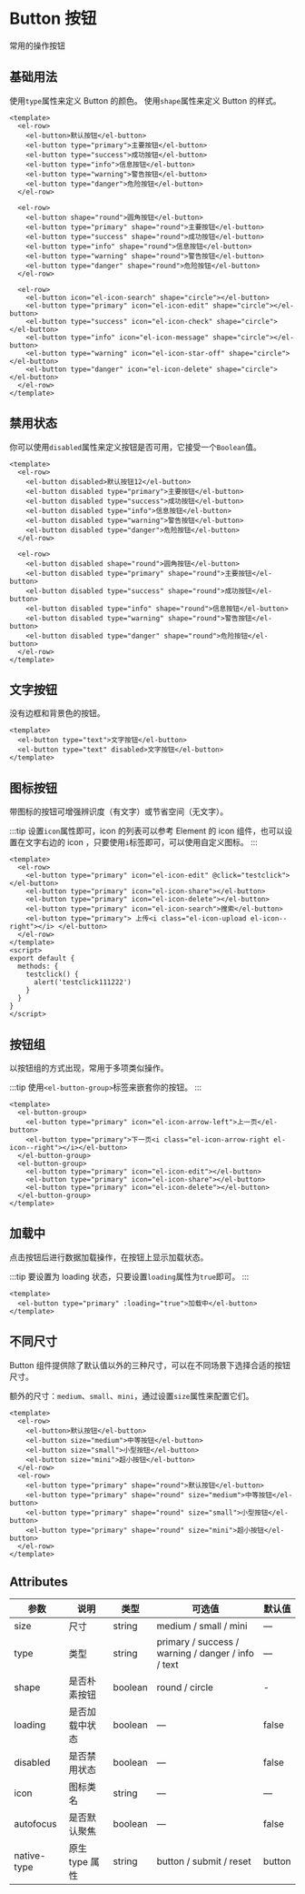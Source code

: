 # Button 按钮

常用的操作按钮

## 基础用法

使用`type`属性来定义 Button 的颜色。 使用`shape`属性来定义 Button 的样式。

```vue
<template>
  <el-row>
    <el-button>默认按钮</el-button>
    <el-button type="primary">主要按钮</el-button>
    <el-button type="success">成功按钮</el-button>
    <el-button type="info">信息按钮</el-button>
    <el-button type="warning">警告按钮</el-button>
    <el-button type="danger">危险按钮</el-button>
  </el-row>

  <el-row>
    <el-button shape="round">圆角按钮</el-button>
    <el-button type="primary" shape="round">主要按钮</el-button>
    <el-button type="success" shape="round">成功按钮</el-button>
    <el-button type="info" shape="round">信息按钮</el-button>
    <el-button type="warning" shape="round">警告按钮</el-button>
    <el-button type="danger" shape="round">危险按钮</el-button>
  </el-row>

  <el-row>
    <el-button icon="el-icon-search" shape="circle"></el-button>
    <el-button type="primary" icon="el-icon-edit" shape="circle"></el-button>
    <el-button type="success" icon="el-icon-check" shape="circle"></el-button>
    <el-button type="info" icon="el-icon-message" shape="circle"></el-button>
    <el-button type="warning" icon="el-icon-star-off" shape="circle"></el-button>
    <el-button type="danger" icon="el-icon-delete" shape="circle"></el-button>
  </el-row>
</template>
```

## 禁用状态

你可以使用`disabled`属性来定义按钮是否可用，它接受一个`Boolean`值。

```vue
<template>
  <el-row>
    <el-button disabled>默认按钮12</el-button>
    <el-button disabled type="primary">主要按钮</el-button>
    <el-button disabled type="success">成功按钮</el-button>
    <el-button disabled type="info">信息按钮</el-button>
    <el-button disabled type="warning">警告按钮</el-button>
    <el-button disabled type="danger">危险按钮</el-button>
  </el-row>

  <el-row>
    <el-button disabled shape="round">圆角按钮</el-button>
    <el-button disabled type="primary" shape="round">主要按钮</el-button>
    <el-button disabled type="success" shape="round">成功按钮</el-button>
    <el-button disabled type="info" shape="round">信息按钮</el-button>
    <el-button disabled type="warning" shape="round">警告按钮</el-button>
    <el-button disabled type="danger" shape="round">危险按钮</el-button>
  </el-row>
</template>
```

## 文字按钮

没有边框和背景色的按钮。

```vue
<template>
  <el-button type="text">文字按钮</el-button>
  <el-button type="text" disabled>文字按钮</el-button>
</template>
```

## 图标按钮

带图标的按钮可增强辨识度（有文字）或节省空间（无文字）。

:::tip
设置`icon`属性即可，icon 的列表可以参考 Element 的 icon 组件，也可以设置在文字右边的 icon ，只要使用`i`标签即可，可以使用自定义图标。
:::

```vue
<template>
  <el-row>
    <el-button type="primary" icon="el-icon-edit" @click="testclick"></el-button>
    <el-button type="primary" icon="el-icon-share"></el-button>
    <el-button type="primary" icon="el-icon-delete"></el-button>
    <el-button type="primary" icon="el-icon-search">搜索</el-button>
    <el-button type="primary"> 上传<i class="el-icon-upload el-icon--right"></i> </el-button>
  </el-row>
</template>
<script>
export default {
  methods: {
    testclick() {
      alert('testclick111222')
    }
  }
}
</script>
```

## 按钮组

以按钮组的方式出现，常用于多项类似操作。

:::tip
使用`<el-button-group>`标签来嵌套你的按钮。
:::

```vue
<template>
  <el-button-group>
    <el-button type="primary" icon="el-icon-arrow-left">上一页</el-button>
    <el-button type="primary">下一页<i class="el-icon-arrow-right el-icon--right"></i></el-button>
  </el-button-group>
  <el-button-group>
    <el-button type="primary" icon="el-icon-edit"></el-button>
    <el-button type="primary" icon="el-icon-share"></el-button>
    <el-button type="primary" icon="el-icon-delete"></el-button>
  </el-button-group>
</template>
```

## 加载中

点击按钮后进行数据加载操作，在按钮上显示加载状态。

:::tip
要设置为 loading 状态，只要设置`loading`属性为`true`即可。
:::

```vue
<template>
  <el-button type="primary" :loading="true">加载中</el-button>
</template>
```

## 不同尺寸

Button 组件提供除了默认值以外的三种尺寸，可以在不同场景下选择合适的按钮尺寸。

额外的尺寸：`medium`、`small`、`mini`，通过设置`size`属性来配置它们。

```vue
<template>
  <el-row>
    <el-button>默认按钮</el-button>
    <el-button size="medium">中等按钮</el-button>
    <el-button size="small">小型按钮</el-button>
    <el-button size="mini">超小按钮</el-button>
  </el-row>
  <el-row>
    <el-button type="primary" shape="round">默认按钮</el-button>
    <el-button type="primary" shape="round" size="medium">中等按钮</el-button>
    <el-button type="primary" shape="round" size="small">小型按钮</el-button>
    <el-button type="primary" shape="round" size="mini">超小按钮</el-button>
  </el-row>
</template>
```

## Attributes

| 参数        | 说明           | 类型    | 可选值                                             | 默认值 |
| ----------- | -------------- | ------- | -------------------------------------------------- | ------ |
| size        | 尺寸           | string  | medium / small / mini                              | —      |
| type        | 类型           | string  | primary / success / warning / danger / info / text | —      |
| shape       | 是否朴素按钮   | boolean | round / circle                                     | -      |
| loading     | 是否加载中状态 | boolean | —                                                  | false  |
| disabled    | 是否禁用状态   | boolean | —                                                  | false  |
| icon        | 图标类名       | string  | —                                                  | —      |
| autofocus   | 是否默认聚焦   | boolean | —                                                  | false  |
| native-type | 原生 type 属性 | string  | button / submit / reset                            | button |
